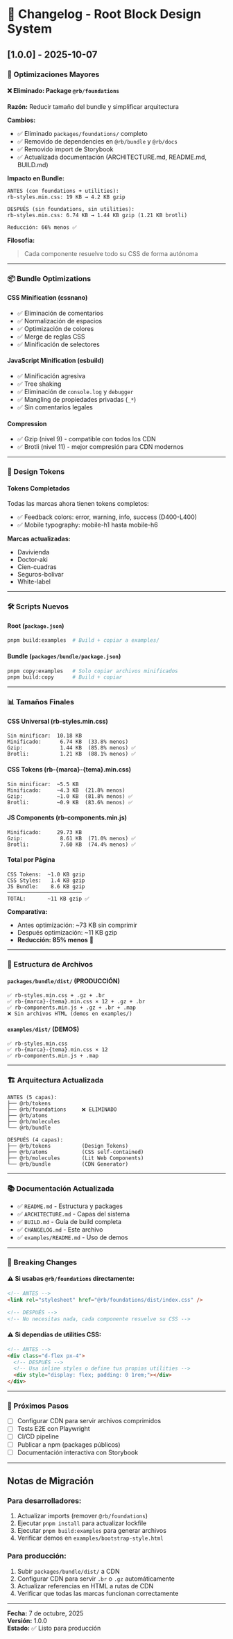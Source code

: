 # 📝 Changelog - Root Block Design System

## [1.0.0] - 2025-10-07

### 🚀 Optimizaciones Mayores

#### ❌ Eliminado: Package `@rb/foundations`

**Razón:** Reducir tamaño del bundle y simplificar arquitectura

**Cambios:**

- ✅ Eliminado `packages/foundations/` completo
- ✅ Removido de dependencies en `@rb/bundle` y `@rb/docs`
- ✅ Removido import de Storybook
- ✅ Actualizada documentación (ARCHITECTURE.md, README.md, BUILD.md)

**Impacto en Bundle:**

```
ANTES (con foundations + utilities):
rb-styles.min.css: 19 KB → 4.2 KB gzip

DESPUÉS (sin foundations, sin utilities):
rb-styles.min.css: 6.74 KB → 1.44 KB gzip (1.21 KB brotli)

Reducción: 66% menos ✅
```

**Filosofía:**

> Cada componente resuelve todo su CSS de forma autónoma

---

### 📦 Bundle Optimizations

#### CSS Minification (cssnano)

- ✅ Eliminación de comentarios
- ✅ Normalización de espacios
- ✅ Optimización de colores
- ✅ Merge de reglas CSS
- ✅ Minificación de selectores

#### JavaScript Minification (esbuild)

- ✅ Minificación agresiva
- ✅ Tree shaking
- ✅ Eliminación de `console.log` y `debugger`
- ✅ Mangling de propiedades privadas (`_*`)
- ✅ Sin comentarios legales

#### Compression

- ✅ Gzip (nivel 9) - compatible con todos los CDN
- ✅ Brotli (nivel 11) - mejor compresión para CDN modernos

---

### 🎨 Design Tokens

#### Tokens Completados

Todas las marcas ahora tienen tokens completos:

- ✅ Feedback colors: error, warning, info, success (D400-L400)
- ✅ Mobile typography: mobile-h1 hasta mobile-h6

**Marcas actualizadas:**

- Davivienda
- Doctor-aki
- Cien-cuadras
- Seguros-bolivar
- White-label

---

### 🛠️ Scripts Nuevos

#### Root (`package.json`)

```bash
pnpm build:examples  # Build + copiar a examples/
```

#### Bundle (`packages/bundle/package.json`)

```bash
pnpm copy:examples   # Solo copiar archivos minificados
pnpm build:copy      # Build + copiar
```

---

### 📊 Tamaños Finales

#### CSS Universal (rb-styles.min.css)

```
Sin minificar:  10.18 KB
Minificado:      6.74 KB  (33.8% menos)
Gzip:            1.44 KB  (85.8% menos) ✅
Brotli:          1.21 KB  (88.1% menos) ✅
```

#### CSS Tokens (rb-{marca}-{tema}.min.css)

```
Sin minificar:  ~5.5 KB
Minificado:     ~4.3 KB  (21.8% menos)
Gzip:           ~1.0 KB  (81.8% menos) ✅
Brotli:         ~0.9 KB  (83.6% menos) ✅
```

#### JS Components (rb-components.min.js)

```
Minificado:     29.73 KB
Gzip:            8.61 KB  (71.0% menos) ✅
Brotli:          7.60 KB  (74.4% menos) ✅
```

#### Total por Página

```
CSS Tokens:  ~1.0 KB gzip
CSS Styles:   1.4 KB gzip
JS Bundle:    8.6 KB gzip
────────────────────────
TOTAL:       ~11 KB gzip ✅
```

**Comparativa:**

- Antes optimización: ~73 KB sin comprimir
- Después optimización: ~11 KB gzip
- **Reducción: 85% menos** 🚀

---

### 📁 Estructura de Archivos

#### `packages/bundle/dist/` (PRODUCCIÓN)

```
✅ rb-styles.min.css + .gz + .br
✅ rb-{marca}-{tema}.min.css × 12 + .gz + .br
✅ rb-components.min.js + .gz + .br + .map
❌ Sin archivos HTML (demos en examples/)
```

#### `examples/dist/` (DEMOS)

```
✅ rb-styles.min.css
✅ rb-{marca}-{tema}.min.css × 12
✅ rb-components.min.js + .map
```

---

### 🏗️ Arquitectura Actualizada

```
ANTES (5 capas):
├── @rb/tokens
├── @rb/foundations     ❌ ELIMINADO
├── @rb/atoms
├── @rb/molecules
└── @rb/bundle

DESPUÉS (4 capas):
├── @rb/tokens          (Design Tokens)
├── @rb/atoms           (CSS self-contained)
├── @rb/molecules       (Lit Web Components)
└── @rb/bundle          (CDN Generator)
```

---

### 📚 Documentación Actualizada

- ✅ `README.md` - Estructura y packages
- ✅ `ARCHITECTURE.md` - Capas del sistema
- ✅ `BUILD.md` - Guía de build completa
- ✅ `CHANGELOG.md` - Este archivo
- ✅ `examples/README.md` - Uso de demos

---

### 🔄 Breaking Changes

#### ⚠️ Si usabas `@rb/foundations` directamente:

```html
<!-- ANTES -->
<link rel="stylesheet" href="@rb/foundations/dist/index.css" />

<!-- DESPUÉS -->
<!-- No necesitas nada, cada componente resuelve su CSS -->
```

#### ⚠️ Si dependías de utilities CSS:

```html
<!-- ANTES -->
<div class="d-flex px-4">
  <!-- DESPUÉS -->
  <!-- Usa inline styles o define tus propias utilities -->
  <div style="display: flex; padding: 0 1rem;"></div>
</div>
```

---

### 🎯 Próximos Pasos

- [ ] Configurar CDN para servir archivos comprimidos
- [ ] Tests E2E con Playwright
- [ ] CI/CD pipeline
- [ ] Publicar a npm (packages públicos)
- [ ] Documentación interactiva con Storybook

---

## Notas de Migración

### Para desarrolladores:

1. Actualizar imports (remover `@rb/foundations`)
2. Ejecutar `pnpm install` para actualizar lockfile
3. Ejecutar `pnpm build:examples` para generar archivos
4. Verificar demos en `examples/bootstrap-style.html`

### Para producción:

1. Subir `packages/bundle/dist/` a CDN
2. Configurar CDN para servir `.br` o `.gz` automáticamente
3. Actualizar referencias en HTML a rutas de CDN
4. Verificar que todas las marcas funcionan correctamente

---

**Fecha:** 7 de octubre, 2025  
**Versión:** 1.0.0  
**Estado:** ✅ Listo para producción
